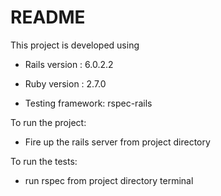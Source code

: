 # README

This project is developed using 
* Rails version : 6.0.2.2

* Ruby version : 2.7.0

* Testing framework: rspec-rails

To run the project: 
* Fire up the rails server from project directory

To run the tests:
* run rspec from project directory terminal
